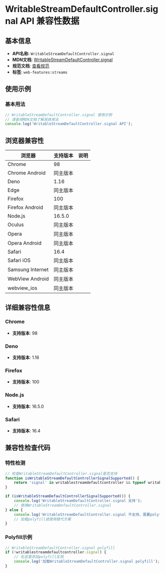 # WritableStreamDefaultController.signal API 兼容性数据

## 基本信息

- **API名称**: `WritableStreamDefaultController.signal`
- **MDN文档**: [WritableStreamDefaultController.signal](https://developer.mozilla.org/docs/Web/API/WritableStreamDefaultController/signal)
- **规范文档**: [查看规范](https://streams.spec.whatwg.org/#ref-for-ws-default-controller-signal①)
- **标签**: `web-features:streams`

## 使用示例

### 基本用法

```javascript
// WritableStreamDefaultController.signal 使用示例
// 请查阅MDN文档了解具体用法
console.log('WritableStreamDefaultController.signal API');
```

## 浏览器兼容性

| 浏览器 | 支持版本 | 说明 |
|--------|----------|------|
| Chrome | 98 |  |
| Chrome Android | 同主版本 |  |
| Deno | 1.16 |  |
| Edge | 同主版本 |  |
| Firefox | 100 |  |
| Firefox Android | 同主版本 |  |
| Node.js | 16.5.0 |  |
| Oculus | 同主版本 |  |
| Opera | 同主版本 |  |
| Opera Android | 同主版本 |  |
| Safari | 16.4 |  |
| Safari iOS | 同主版本 |  |
| Samsung Internet | 同主版本 |  |
| WebView Android | 同主版本 |  |
| webview_ios | 同主版本 |  |

## 详细兼容性信息

### Chrome

- **支持版本**: 98

### Deno

- **支持版本**: 1.16

### Firefox

- **支持版本**: 100

### Node.js

- **支持版本**: 16.5.0

### Safari

- **支持版本**: 16.4

## 兼容性检查代码

### 特性检测

```javascript
// 检查WritableStreamDefaultController.signal是否支持
function isWritableStreamDefaultControllerSignalSupported() {
    return 'signal' in writablestreamdefaultcontroller && typeof writablestreamdefaultcontroller.signal === 'function';
}

if (isWritableStreamDefaultControllerSignalSupported()) {
    console.log('WritableStreamDefaultController.signal 支持');
    // 使用WritableStreamDefaultController.signal
} else {
    console.log('WritableStreamDefaultController.signal 不支持，需要polyfill');
    // 加载polyfill或使用替代方案
}
```

### Polyfill示例

```javascript
// WritableStreamDefaultController.signal polyfill
if (!writablestreamdefaultcontroller.signal) {
    // 在这里添加polyfill实现
    console.log('加载WritableStreamDefaultController.signal polyfill');
}
```


